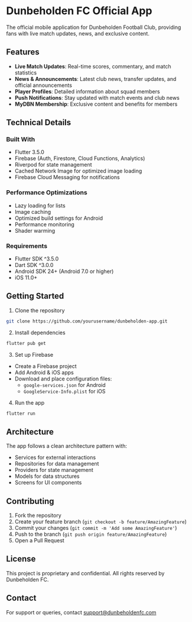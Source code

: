 # Dunbeholden FC Official App

The official mobile application for Dunbeholden Football Club, providing fans with live match updates, news, and exclusive content.

## Features

- **Live Match Updates**: Real-time scores, commentary, and match statistics
- **News & Announcements**: Latest club news, transfer updates, and official announcements
- **Player Profiles**: Detailed information about squad members
- **Push Notifications**: Stay updated with match events and club news
- **MyDBN Membership**: Exclusive content and benefits for members

## Technical Details

### Built With
- Flutter 3.5.0
- Firebase (Auth, Firestore, Cloud Functions, Analytics)
- Riverpod for state management
- Cached Network Image for optimized image loading
- Firebase Cloud Messaging for notifications

### Performance Optimizations
- Lazy loading for lists
- Image caching
- Optimized build settings for Android
- Performance monitoring
- Shader warming

### Requirements
- Flutter SDK ^3.5.0
- Dart SDK ^3.0.0
- Android SDK 24+ (Android 7.0 or higher)
- iOS 11.0+

## Getting Started

1. Clone the repository
```bash
git clone https://github.com/yourusername/dunbeholden-app.git
```

2. Install dependencies
```bash
flutter pub get
```

3. Set up Firebase
- Create a Firebase project
- Add Android & iOS apps
- Download and place configuration files:
  - `google-services.json` for Android
  - `GoogleService-Info.plist` for iOS

4. Run the app
```bash
flutter run
```

## Architecture

The app follows a clean architecture pattern with:
- Services for external interactions
- Repositories for data management
- Providers for state management
- Models for data structures
- Screens for UI components

## Contributing

1. Fork the repository
2. Create your feature branch (`git checkout -b feature/AmazingFeature`)
3. Commit your changes (`git commit -m 'Add some AmazingFeature'`)
4. Push to the branch (`git push origin feature/AmazingFeature`)
5. Open a Pull Request

## License

This project is proprietary and confidential. All rights reserved by Dunbeholden FC.

## Contact

For support or queries, contact [support@dunbeholdenfc.com](mailto:support@dunbeholdenfc.com)